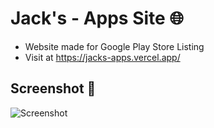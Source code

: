 # Jack's - Apps Site 🌐

- Website made for Google Play Store Listing
- Visit at https://jacks-apps.vercel.app/

## Screenshot 📸

![Screenshot](https://github.com/jagadeesh-k-2802/jacks-apps-site/assets/63912668/85f0ca0d-34cf-4a31-ad6c-599df91a1eb3)
